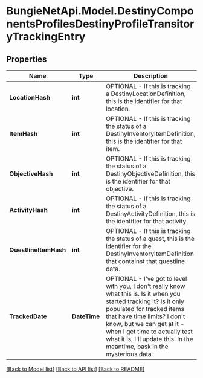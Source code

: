 
# BungieNetApi.Model.DestinyComponentsProfilesDestinyProfileTransitoryTrackingEntry

## Properties

Name | Type | Description | Notes
------------ | ------------- | ------------- | -------------
**LocationHash** | **int** | OPTIONAL - If this is tracking a DestinyLocationDefinition, this is the identifier for that location. | [optional] 
**ItemHash** | **int** | OPTIONAL - If this is tracking the status of a DestinyInventoryItemDefinition, this is the identifier for that item. | [optional] 
**ObjectiveHash** | **int** | OPTIONAL - If this is tracking the status of a DestinyObjectiveDefinition, this is the identifier for that objective. | [optional] 
**ActivityHash** | **int** | OPTIONAL - If this is tracking the status of a DestinyActivityDefinition, this is the identifier for that activity. | [optional] 
**QuestlineItemHash** | **int** | OPTIONAL - If this is tracking the status of a quest, this is the identifier for the DestinyInventoryItemDefinition that containst that questline data. | [optional] 
**TrackedDate** | **DateTime** | OPTIONAL - I&#39;ve got to level with you, I don&#39;t really know what this is. Is it when you started tracking it? Is it only populated for tracked items that have time limits?  I don&#39;t know, but we can get at it - when I get time to actually test what it is, I&#39;ll update this. In the meantime, bask in the mysterious data. | [optional] 

[[Back to Model list]](../README.md#documentation-for-models)
[[Back to API list]](../README.md#documentation-for-api-endpoints)
[[Back to README]](../README.md)

